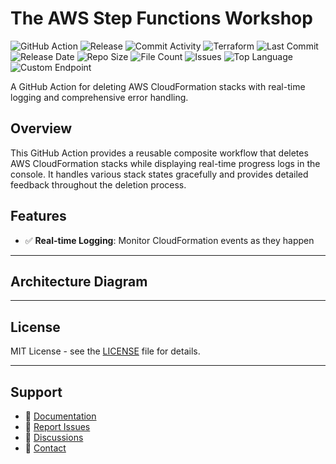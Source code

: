 # The AWS Step Functions Workshop

![GitHub Action](https://img.shields.io/badge/GitHub-Action-blue?logo=github)&nbsp;![Release](https://github.com/subhamay-bhattacharyya/1310-step-function-tf/actions/workflows/release.yaml/badge.svg)&nbsp;![Commit Activity](https://img.shields.io/github/commit-activity/t/subhamay-bhattacharyya/1310-step-function-tf)&nbsp;![Terraform](https://img.shields.io/badge/AWS-Terraform-orange?logo=amazonaws)&nbsp;![Last Commit](https://img.shields.io/github/last-commit/subhamay-bhattacharyya/1310-step-function-tf)&nbsp;![Release Date](https://img.shields.io/github/release-date/subhamay-bhattacharyya/1310-step-function-tf)&nbsp;![Repo Size](https://img.shields.io/github/repo-size/subhamay-bhattacharyya/1310-step-function-tf)&nbsp;![File Count](https://img.shields.io/github/directory-file-count/subhamay-bhattacharyya/1310-step-function-tf)&nbsp;![Issues](https://img.shields.io/github/issues/subhamay-bhattacharyya/1310-step-function-tf)&nbsp;![Top Language](https://img.shields.io/github/languages/top/subhamay-bhattacharyya/1310-step-function-tf)&nbsp;![Custom Endpoint](https://img.shields.io/endpoint?url=https://gist.githubusercontent.com/bsubhamay/28f42a3ba3bfba0c4bb17f9cdd49521c/raw/1310-step-function-tf.json?)


A GitHub Action for deleting AWS CloudFormation stacks with real-time logging and comprehensive error handling.

## Overview

This GitHub Action provides a reusable composite workflow that deletes AWS CloudFormation stacks while displaying real-time progress logs in the console. It handles various stack states gracefully and provides detailed feedback throughout the deletion process.

## Features

- ✅ **Real-time Logging**: Monitor CloudFormation events as they happen

---

## Architecture Diagram


---

## License

MIT License - see the [LICENSE](LICENSE) file for details.

---

## Support

- 📖 [Documentation](https://github.com/subhamay-bhattacharyya/1310-step-function-tf/wiki)
- 🐛 [Report Issues](https://github.com/subhamay-bhattacharyya/1310-step-function-tf/issues)
- 💬 [Discussions](https://github.com/subhamay-bhattacharyya/1310-step-function-tf/discussions)
- 📧 [Contact](mailto:support@subhamay.aws@gmail.com)